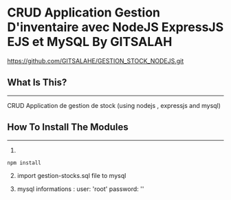 # CRUD Application Gestion D'inventaire avec NodeJS ExpressJS EJS et MySQL By GITSALAH


https://github.com/GITSALAHE/GESTION_STOCK_NODEJS.git

## What Is This?
-------------

CRUD Application de gestion de stock (using nodejs , expressjs and mysql)


## How To Install The Modules
--------------------------
1.
```
npm install 
```
2. import gestion-stocks.sql file to mysql 

3. mysql informations :
    user: 'root'
    password: ''